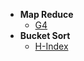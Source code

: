 - **Map Reduce**
  - [G4](https://leetcode.com/discuss/post/6104391/google-l4-phone-screen-sep-2024-reject-b-acr1/)
- **Bucket Sort**
  - [H-Index](https://leetcode.com/problems/h-index/description/)
